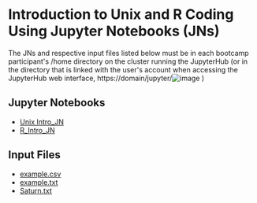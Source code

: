 # Introduction to Unix and R Coding Using Jupyter Notebooks (JNs)

The JNs and respective input files listed below must be in each bootcamp participant's /home directory on the cluster running the JupyterHub (or in the directory that is linked with the user's account when accessing the JupyterHub web interface, https://domain/jupyter/![image](https://user-images.githubusercontent.com/70983120/120623471-9d288300-c414-11eb-9240-0864ce8ee26c.png)
)

## Jupyter Notebooks
- [Unix Intro_JN]()
- [R_Intro_JN]()

## Input Files
- [example.csv](example.csv)
- [example.txt](example.txt)
- [Saturn.txt](Saturn.txt)
